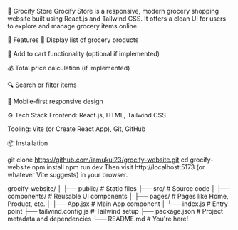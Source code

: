 🛒 Grocify Store
Grocify Store is a responsive, modern grocery shopping website built using React.js and Tailwind CSS. It offers a clean UI for users to explore and manage grocery items online.

🚀 Features
🧾 Display list of grocery products

🛒 Add to cart functionality (optional if implemented)

💰 Total price calculation (if implemented)

🔍 Search or filter items

📱 Mobile-first responsive design

⚙️ Tech Stack
Frontend: React.js, HTML, Tailwind CSS

Tooling: Vite (or Create React App), Git, GitHub

📦 Installation

git clone https://github.com/iamukul23/grocify-website.git
cd grocify-website
npm install
npm run dev
Then visit http://localhost:5173 (or whatever Vite suggests) in your browser.


grocify-website/
│
├── public/              # Static files
├── src/                 # Source code
│   ├── components/      # Reusable UI components
│   ├── pages/           # Pages like Home, Product, etc.
│   ├── App.jsx          # Main App component
│   └── index.js         # Entry point
├── tailwind.config.js   # Tailwind setup
├── package.json         # Project metadata and dependencies
└── README.md            # You're here!
